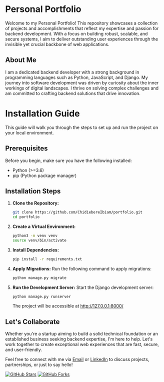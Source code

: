 # Personal Portfolio

Welcome to my Personal Portfolio! This repository showcases a collection of projects and accomplishments that reflect my expertise and passion for backend development. With a focus on building robust, scalable, and secure systems, I aim to deliver outstanding user experiences through the invisible yet crucial backbone of web applications.

## About Me

I am a dedicated backend developer with a strong background in programming languages such as Python, JavaScript, and Django. My journey into software development was driven by curiosity about the inner workings of digital landscapes. I thrive on solving complex challenges and am committed to crafting backend solutions that drive innovation.

# Installation Guide

This guide will walk you through the steps to set up and run the project on your local environment.

## Prerequisites

Before you begin, make sure you have the following installed:

- Python (>=3.6)
- pip (Python package manager)

## Installation Steps

1. **Clone the Repository:**

   ```bash
   git clone https://github.com/ChidiebereIbiam/portfolio.git
   cd portfolio
   ```
2. **Create a Virtual Environment:**
    ```bash
    python3 -m venv venv
    source venv/bin/activate
    ```
3. **Install Dependencies:**
    ```bash
    pip install -r requirements.txt
    ```
4. **Apply Migrations:**
    Run the following command to apply migrations:
    ```bash
    python manage.py migrate
    ```
5.  **Run the Development Server:**
    Start the Django development server:
    ```bash
    python manage.py runserver
    ```
    The project will be accessible at http://127.0.0.1:8000/


## Let's Collaborate

Whether you're a startup aiming to build a solid technical foundation or an established business seeking backend expertise, I'm here to help. Let's work together to create exceptional web experiences that are fast, secure, and user-friendly.

Feel free to connect with me via [Email](mailto:chidiebereorjiibiam7@email.com) or [LinkedIn](https://www.linkedin.com/in/chidiebereibiam) to discuss projects, partnerships, or just to say hello!

[![GitHub Stars](https://img.shields.io/github/stars/chidiebereibiam/portfolio)](https://github.com/ChidiebereIbiam/portfolio/stargazers)
[![GitHub Forks](https://img.shields.io/github/forks/ChidiebereIbiam/portfolio)](https://github.com/ChidiebereIbiam/portfolio/network/members)
